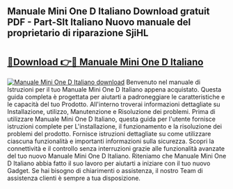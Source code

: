 ## Manuale Mini One D Italiano Download gratuit PDF - Part-SIt Italiano Nuovo manuale del proprietario di riparazione SjiHL

# <h2><a href="http://dfdcz1d.blite.top/?on=Manuale+Mini+One+D+Italiano">🔗Download 👉🔴 Manuale Mini One D Italiano</a></h2>

[![Manuale Mini One D Italiano download](https://i.imgur.com/lujVjoI.png)](http://dfdcz1d.blite.top/?on=Manuale+Mini+One+D+Italiano)
Benvenuto nel manuale di Istruzioni per il tuo Manuale Mini One D Italiano appena acquistato. Questa guida completa è progettata per aiutarti a padroneggiare le caratteristiche e le capacità del tuo Prodotto. All'interno troverai informazioni dettagliate su Installazione, utilizzo, Manutenzione e Risoluzione dei problemi. Prima di utilizzare Manuale Mini One D Italiano, questa guida per l'utente fornisce istruzioni complete per L'installazione, il funzionamento e la risoluzione dei problemi del prodotto. Fornisce istruzioni dettagliate su come utilizzare ciascuna funzionalità e importanti informazioni sulla sicurezza. Scopri la connettività e il controllo senza interruzioni grazie alle funzionalità avanzate del tuo nuovo Manuale Mini One D Italiano. Riteniamo che Manuale Mini One D Italiano abbia fatto il suo lavoro per aiutarti a iniziare con il tuo nuovo Gadget. Se hai bisogno di chiarimenti o assistenza, il nostro Team di assistenza clienti è sempre a tua disposizione.
